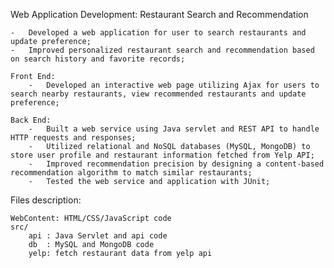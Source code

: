 Web Application Development: Restaurant Search and Recommendation

	-	Developed a web application for user to search restaurants and update preference;
	-	Improved personalized restaurant search and recommendation based on search history and favorite records;
	
	Front End:
		-	Developed an interactive web page utilizing Ajax for users to search nearby restaurants, view recommended restaurants and update preference;
	
	Back End:
		-	Built a web service using Java servlet and REST API to handle HTTP requests and responses;
		-	Utilized relational and NoSQL databases (MySQL, MongoDB) to store user profile and restaurant information fetched from Yelp API;
		-	Improved recommendation precision by designing a content-based recommendation algorithm to match similar restaurants;
		-	Tested the web service and application with JUnit;

Files description: 
	
	WebContent: HTML/CSS/JavaScript code
	src/
		api	: Java Servlet and api code
		db 	: MySQL and MongoDB code
		yelp: fetch restaurant data from yelp api